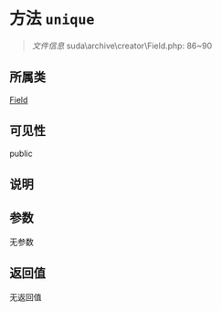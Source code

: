 # 方法 `unique`

> *文件信息* suda\archive\creator\Field.php: 86~90

## 所属类 

[Field](../Field.md)

## 可见性

 public 

## 说明



## 参数


无参数


## 返回值

无返回值
